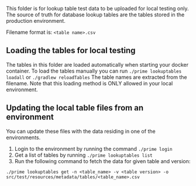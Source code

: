 This folder is for lookup table test data to be uploaded for local testing only.  The
source of truth for database lookup tables are the tables stored in the production environment. 

Filename format is:
  `<table name>.csv`

## Loading the tables for local testing
The tables in this folder are loaded automatically when starting your docker container.
To load the tables manually you can run `./prime lookuptables loadall` or `./gradlew reloadTables`
The table names are extracted from the filename.  Note that this loading method is ONLY allowed in 
your local environment.

## Updating the local table files from an environment
You can update these files with the data residing in one of the environments.  
1. Login to the environment by running the command `./prime login`
2. Get a list of tables by running `./prime lookuptables list` 
3. Run the following command to fetch the data for given table and version:

`./prime lookuptables get -n <table_name> -v <table version> -o src/test/resources/metadata/tables/<table_name>.csv`


